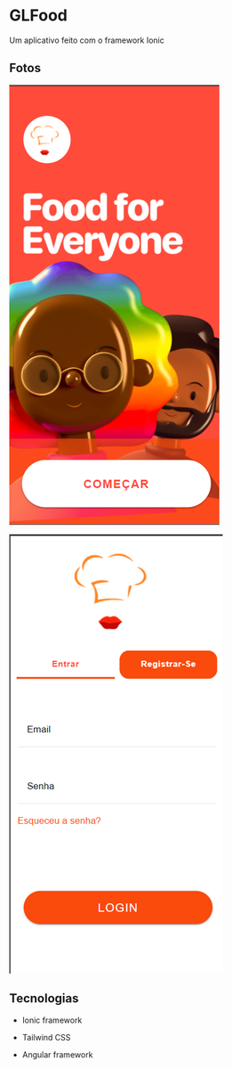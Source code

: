 # GLFood

Um aplicativo feito com o framework Ionic


## Fotos

![alt text](image.png)


![alt text](image-1.png)

## Tecnologias

- Ionic framework

- Tailwind CSS

- Angular framework
